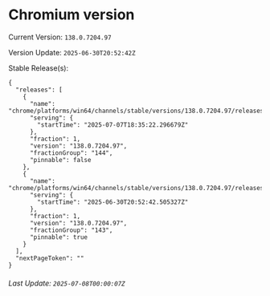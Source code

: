 # Chromium version

Current Version: `138.0.7204.97`

Version Update: `2025-06-30T20:52:42Z`

Stable Release(s):
```
{
  "releases": [
    {
      "name": "chrome/platforms/win64/channels/stable/versions/138.0.7204.97/releases/1751913322",
      "serving": {
        "startTime": "2025-07-07T18:35:22.296679Z"
      },
      "fraction": 1,
      "version": "138.0.7204.97",
      "fractionGroup": "144",
      "pinnable": false
    },
    {
      "name": "chrome/platforms/win64/channels/stable/versions/138.0.7204.97/releases/1751316762",
      "serving": {
        "startTime": "2025-06-30T20:52:42.505327Z"
      },
      "fraction": 1,
      "version": "138.0.7204.97",
      "fractionGroup": "143",
      "pinnable": true
    }
  ],
  "nextPageToken": ""
}
```

###### Last Update: `2025-07-08T00:00:07Z`
        